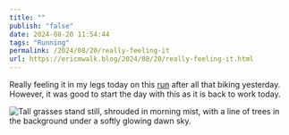 ```yaml
---
title: ""
publish: "false"
date: 2024-08-20 11:54:44
tags: "Running"
permalink: /2024/08/20/really-feeling-it
url: https://ericmwalk.blog/2024/08/20/really-feeling-it.html
---
```


Really feeling it in my legs today on this [run](https://strava.com/activities/12195313337) after all that biking yesterday. However, it was good to start the day with this as it is back to work today.

![Tall grasses stand still, shrouded in morning mist, with a line of trees in the background under a softly glowing dawn sky.](https://ericmwalk.blog/uploads/2024/img-1601.jpeg)